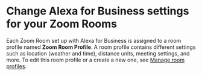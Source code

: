 # Change Alexa for Business settings for your Zoom Rooms<a name="zoom-settings"></a>

Each Zoom Room set up with Alexa for Business is assigned to a room profile named **Zoom Room Profile**\. A room profile contains different settings such as location \(weather and time\), distance units, meeting settings, and more\. To edit this room profile or a create a new one, see [Manage room profiles](manage-profiles.md)\.